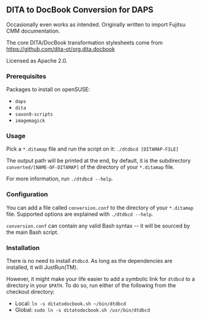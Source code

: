 ## DITA to DocBook Conversion for DAPS

Occasionally even works as intended. Originally written to import Fujitsu CMM documentation. 

The core DITA/DocBook transformation stylesheets come from
https://github.com/dita-ot/org.dita.docbook

Licensed as Apache 2.0.


### Prerequisites

Packages to install on openSUSE:

* `daps`
* `dita`
* `saxon9-scripts`
* `imagemagick`


### Usage

Pick a `*.ditamap` file and run the script on it:
`./dtdbcd [DITAMAP-FILE]`

The output path will be printed at the end, by default, it is the subdirectory
`converted/[NAME-OF-DITAMAP]` of the directory of your `*.ditamap` file.

For more information, run `./dtdbcd --help`.


### Configuration

You can add a file called `conversion.conf` to the directory of your
`*.ditamap` file. Supported options are explained with `./dtdbcd --help`.

`conversion.conf` can contain any valid Bash syntax -- it will be sourced by
the main Bash script.

### Installation

There is no need to install `dtdbcd`. As long as the dependencies are installed,
it will JustRun(TM).

However, it might make your life easier to add a symbolic link for `dtdbcd`
to a directory in your `$PATH`. To do so, run either of the following from
the checkout directory:

* Local: `ln -s ditatodocbook.sh ~/bin/dtdbcd`
* Global: `sudo ln -s ditatodocbook.sh /usr/bin/dtdbcd`
